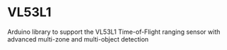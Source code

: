 # VL53L1
Arduino library to support the VL53L1 Time-of-Flight ranging sensor with advanced multi-zone and multi-object detection
